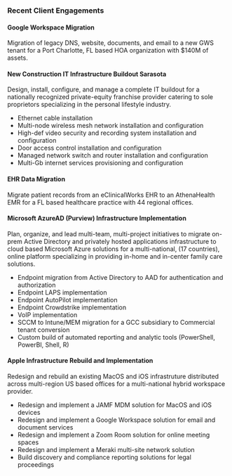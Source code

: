 ### Recent Client Engagements ###  

#### Google Workspace Migration ####  
Migration of legacy DNS, website, documents, and email to a new GWS tenant
for a Port Charlotte, FL based HOA organization with $140M of assets.  

#### New Construction IT Infrastructure Buildout Sarasota ####
Design, install, configure, and manage a complete IT buildout for a nationally recognized private-equity
franchise provider catering to sole proprietors specializing in the personal lifestyle industry.  
- Ethernet cable installation
- Multi-node wireless mesh network installation and configuration
- High-def video security and recording system installation and configuration
- Door access control installation and configuration
- Managed network switch and router installation and configuration
- Multi-Gb internet services provisioning and configuration

#### EHR Data Migration ####  
Migrate patient records from an eClinicalWorks EHR to an AthenaHealth EMR
for a FL based healthcare practice with 44 regional offices.  

#### Microsoft AzureAD (Purview) Infrastructure Implementation ####  
Plan, organize, and lead multi-team, multi-project initiatives to migrate on-prem Active Directory and 
privately hosted applications infrastructure to cloud based Microsoft Azure solutions for a
multi-national, (17 countries), online platform specializing in providing in-home and in-center family care solutions.  
- Endpoint migration from Active Directory to AAD for authentication and authorization
- Endpoint LAPS implementation
- Endpoint AutoPilot implementation
- Endpoint Crowdstrike implementation
- VoIP implementation
- SCCM to Intune/MEM migration for a GCC subsidiary to Commercial tenant conversion
- Custom build of automated reporting and analytic tools (PowerShell, PowerBI, Shell, R)

#### Apple Infrastructure Rebuild and Implementation ####  
Redesign and rebuild an existing MacOS and iOS infrastruture distributed across
multi-region US based offices for a multi-national hybrid workspace provider.  
- Redesign and implement a JAMF MDM solution for MacOS and iOS devices
- Redesign and implement a Google Workspace solution for email and document services
- Redesign and implement a Zoom Room solution for online meeting spaces
- Redesign and implement a Meraki multi-site network solution
- Build discovery and compliance reporting solutions for legal proceedings



